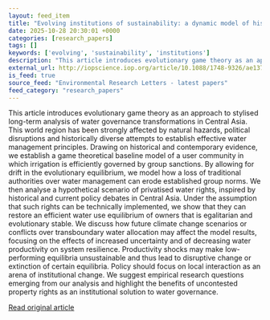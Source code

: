 ```yaml
---
layout: feed_item
title: "Evolving institutions of sustainability: a dynamic model of historical water governance transformations in Central Asia"
date: 2025-10-28 20:30:01 +0000
categories: [research_papers]
tags: []
keywords: ['evolving', 'sustainability', 'institutions']
description: "This article introduces evolutionary game theory as an approach to stylised long-term analysis of water governance transformations in Central Asia"
external_url: http://iopscience.iop.org/article/10.1088/1748-9326/ae137c
is_feed: true
source_feed: "Environmental Research Letters - latest papers"
feed_category: "research_papers"
---
```


This article introduces evolutionary game theory as an approach to stylised long-term analysis of water governance transformations in Central Asia. This world region has been strongly affected by natural hazards, political disruptions and historically diverse attempts to establish effective water management principles. Drawing on historical and contemporary evidence, we establish a game theoretical baseline model of a user community in which irrigation is efficiently governed by group sanctions. By allowing for drift in the evolutionary equilibrium, we model how a loss of traditional authorities over water management can erode established group norms. We then analyse a hypothetical scenario of privatised water rights, inspired by historical and current policy debates in Central Asia. Under the assumption that such rights can be technically implemented, we show that they can restore an efficient water use equilibrium of owners that is egalitarian and evolutionary stable. We discuss how future climate change scenarios or conflicts over transboundary water allocation may affect the model results, focusing on the effects of increased uncertainty and of decreasing water productivity on system resilience. Productivity shocks may make low-performing equilibria unsustainable and thus lead to disruptive change or extinction of certain equilibria. Policy should focus on local interaction as an arena of institutional change. We suggest empirical research questions emerging from our analysis and highlight the benefits of uncontested property rights as an institutional solution to water governance.

[Read original article](http://iopscience.iop.org/article/10.1088/1748-9326/ae137c)
